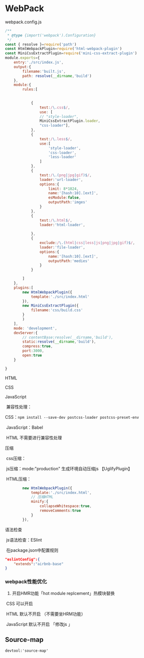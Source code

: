 # WebPack

webpack.config.js

```js
/**
 * @type {import('webpack').Configuration}
 */
const { resolve }=require('path')
const HtmlWebpackPlugin=require('html-webpack-plugin')
const MiniCssExtractPlugin=require('mini-css-extract-plugin')
module.exports={
    entry:'./src/index.js',
    output:{
        filename:'built.js',
        path: resolve(__dirname,'build')
    },
    module:{
        rules:[
       
         
            {
                test:/\.css$/,
                use: [
                // "style-loader",
                MiniCssExtractPlugin.loader,
                "css-loader"],
            },
            {
                test:/\.less$/,
                use:[
                    'style-loader',
                    'css-loader',
                    'less-loader'
                ]
            },
            {
                test:/\.(png|jpg|gif)$/,
                loader:'url-loader',
                options:{
                    limit: 8*1024,
                    name:'[hash:10].[ext]',
                    esModule:false,
                    outputPath:'imges'
                }
            },
            {
                test:/\.html$/,
                loader:'html-loader',
            
            },
            {
                exclude:/\.(html|css|less|js|png|jpg|gif)$/,
                loader:'file-loader',
                options:{
                    name:'[hash:10].[ext]',
                    outputPath:'medies'
                }
            }

        ]
    },
    plugins:[
        new HtmlWebpackPlugin({
            template:'./src/index.html'
        }),
        new MiniCssExtractPlugin({
            filename:'css/build.css'
        }
        )
    ],
    mode: 'development',
    devServer:{
        // contentBase:resolve(__dirname,'build'),
        static:resolve(__dirname,'build'),
        compress:true,
        port:3000,
        open:true
    }

}
```



HTML

CSS

JavaScript

​	兼容性处理： 

​			CSS：`npm install --save-dev postcss-loader postcss-preset-env`

​			JavaScript：Babel

​			HTML 不需要进行兼容性处理

压缩

​	css压缩：

​	js压缩：mode:"production" 生成环境自动压缩js 【UglifyPlugin】

​	HTML压缩：

```js
        new HtmlWebpackPlugin({
            template:'./src/index.html',
            // 压缩HTML
            minify:{
                collapseWhitespace:true,
                removeComments:true
            }
        }),
```

语法检查

​	js语法检查：ESlint

​	在package.json中配置规则

```json
"eslintConfig":{
	"extends":"airbnb-base"
}
```

### webpack性能优化

1. 开启HMR功能「hot module replcement」热模块替换

​	CSS  可以开启

​	HTML 默认不开启 （不需要坐HRM功能）

​	JavaScript 默认不开启 「修改js 」

## Source-map

```
devtool:'source-map'
```

